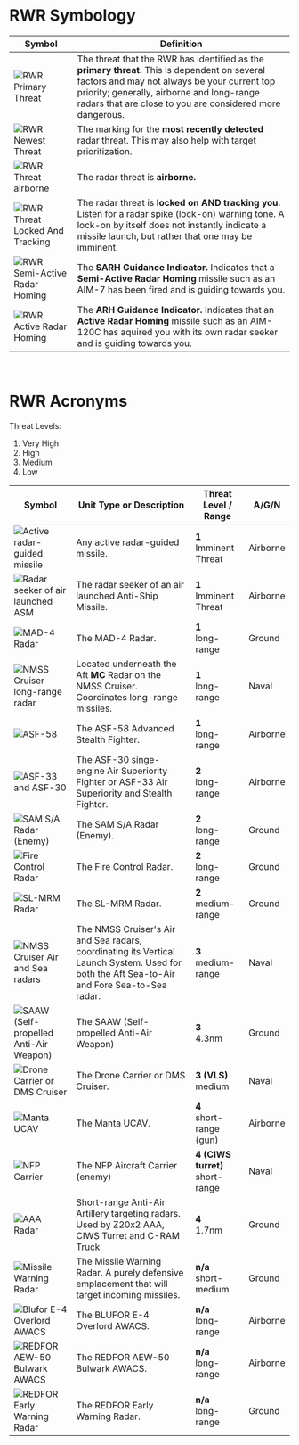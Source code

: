 # RWR Symbology

<table class="table-auto border-separate border-spacing-4">
<thead>    
<tr>      
<th>Symbol</th>
<th>Definition</th>
</tr>  
</thead>
<tbody>
<tr>
<td>
<img src="images/RWR_Basic_Primary.png" alt="RWR Primary Threat" class="h-full w-auto">
</td>
<td>
The threat that the RWR has identified as the <b>primary threat.</b> This is dependent on several factors and may not always be your current top priority; generally, airborne and long-range radars that are close to you are considered more dangerous. 
</td>
</tr>
<tr>
<td>
<img src="images/RWR_Basic_Newest.png" alt="RWR Newest Threat" class="h-full w-auto">
</td>
<td>
The marking for the <b>most recently detected</b> radar threat. This may also help with target prioritization. 
</td>
</tr>
<tr>
<td>
<img src="images/RWR_Basic_Airborn.png" alt="RWR Threat airborne" class="h-full w-auto">
</td>
<td>
The radar threat is  <b>airborne.</b>
</td>
</tr>
<tr>
<td>
<img src="images/RWR_Basic_Locked.png" alt="RWR Threat Locked And Tracking" class="h-full w-auto">
</td>
<td>
The radar threat is <b>locked on AND tracking you.</b> Listen for a radar spike (lock-on) warning tone. A lock-on by itself does not instantly indicate a missile launch, but rather that one may be imminent. 
</td>
</tr>
<tr>
<td>
<img src="images/RWR_Basic_Guiding_(Revised).png" alt="RWR Semi-Active Radar Homing" class="h-full w-auto">
</td>
<td>
The <b>SARH Guidance Indicator.</b> Indicates that a <b>Semi-Active Radar Homing</b> missile such as an AIM-7 has been fired and is guiding towards you.
</td>
</tr>
<tr>
<td>
<img src="images/RWR_Missile.png" alt="RWR Active Radar Homing" class="h-full w-auto">
</td>
<td>
The <b>ARH Guidance Indicator.</b> Indicates that an <b>Active Radar Homing</b> missile such as an AIM-120C has aquired you with its own radar seeker and is guiding towards you.
</td>
</tr>
</tbody>
</table>

<br>

# RWR Acronyms

Threat Levels:

1. Very High
2. High
3. Medium
4. Low

<table class="table-auto border-separate border-spacing-4">
<thead>    
<tr>      
<th>Symbol</th>
<th>Unit Type or Description</th>
<th>Threat Level / Range</th>
<th>A/G/N</th>
</tr>  
</thead>
<tbody>
<tr>
<td>
<img src="images/Missile_NoCircle_RWR.png" alt="Active radar-guided missile" class="h-full w-auto">
</td>
<td>
Any active radar-guided missile.
</td>
<td class="text-center">
<b>1</b>
<br>
Imminent Threat
</td>
<td>Airborne</td>
</tr>
<tr>
<td>
<img src="images/RWR_Missile_ASM.png" alt="Radar seeker of air launched ASM" class="h-full w-auto">
</td>
<td>
The radar seeker of an air launched Anti-Ship Missile.
</td>
<td class="text-center">
<b>1</b>
<br>
Imminent Threat
</td>
<td>Airborne</td>
</tr>
<tr>
<td>
<img src="images/RWR_MAD-4.png" alt="MAD-4 Radar" class="h-full w-auto">
</td>
<td>
The MAD-4 Radar.
</td>
<td class="text-center">
<b>1</b>
<br>
long-range
</td>
<td>Ground</td>
</tr>
<tr>
<td>
<img src="images/RWR_NMSS_LongRange_Radar.png" alt="NMSS Cruiser long-range radar" class="h-full w-auto">
</td>
<td>
Located underneath the Aft <b>MC</b> Radar on the NMSS Cruiser. Coordinates long-range missiles.
</td>
<td class="text-center">
<b>1</b>
<br>
long-range
</td>
<td>Naval</td>
</tr>
<tr>
<td>
<img src="images/RWR_ASF_58.png" alt="ASF-58" class="h-full w-auto">
</td>
<td>
The ASF-58 Advanced Stealth Fighter.
</td>
<td class="text-center">
<b>1</b>
<br>
long-range
</td>
<td>Airborne</td>
</tr>
<tr>
<td>
<img src="images/RWR_ASF_30-33.png" alt="ASF-33 and ASF-30" class="h-full w-auto">
</td>
<td>
The ASF-30 singe-engine Air Superiority Fighter or ASF-33 Air Superiority and Stealth Fighter.
</td>
<td class="text-center">
<b>2</b>
<br>
long-range
</td>
<td>Airborne</td>
</tr>
<tr>
<td>
<img src="images/RWR_SAM_SA.png" alt="SAM S/A Radar (Enemy)" class="h-full w-auto">
</td>
<td>
The SAM S/A Radar (Enemy).
</td>
<td class="text-center">
<b>2</b>
<br>
long-range
</td>
<td>Ground</td>
</tr>
<tr>
<td>
<img src="images/RWR_FCR.png" alt="Fire Control Radar" class="h-full w-auto">
</td>
<td>
The Fire Control Radar.
</td>
<td class="text-center">
<b>2</b>
<br>
long-range
</td>
<td>Ground</td>
</tr>
<tr>
<td>
<img src="images/RWR_Redfor_SL-MRM.png" alt="SL-MRM Radar" class="h-full w-auto">
</td>
<td>
The SL-MRM Radar.
</td>
<td class="text-center">
<b>2</b>
<br>
medium-range
</td>
<td>Ground</td>
</tr>
<tr>
<td>
<img src="images/RWR_NMSS_Cruiser_Second_Radar.png" alt="NMSS Cruiser Air and Sea radars" class="h-full w-auto">
</td>
<td>
The NMSS Cruiser's Air and Sea radars, coordinating its Vertical Launch System. Used for both the Aft Sea-to-Air and Fore Sea-to-Sea radar.
</td>
<td class="text-center">
<b>3</b>
<br>
medium-range
</td>
<td>Naval</td>
</tr>
<tr>
<td>
<img src="images/RWR_SAAW.png" alt="SAAW (Self-propelled Anti-Air Weapon)" class="h-full w-auto">
</td>
<td>
The SAAW (Self-propelled Anti-Air Weapon)
</td>
<td class="text-center">
<b>3</b>
<br>
4.3nm
</td>
<td>Ground</td>
</tr>
<tr>
<td>
<img src="images/RWR_DroneCarrier.png" alt="Drone Carrier or DMS Cruiser" class="h-full w-auto">
</td>
<td>
The Drone Carrier or DMS Cruiser.
</td>
<td class="text-center">
<b>3 (VLS)</b>
<br>
medium
</td>
<td>Naval</td>
</tr>
<tr>
<td>
<img src="images/MantaUCAV.png" alt="Manta UCAV" class="h-full w-auto">
</td>
<td>
The Manta UCAV.
</td>
<td class="text-center">
<b>4</b>
<br>
short-range (gun)
</td>
<td>Airborne</td>
</tr>
<tr>
<td>
<img src="images/RWR_NFP_Carrier.png" alt="NFP Carrier" class="h-full w-auto">
</td>
<td>
The NFP Aircraft Carrier (enemy)</td>
<td class="text-center">
<b>4 (CIWS turret)</b>
<br>
short-range
</td>
<td>Naval</td>
</tr>
<tr>
<td>
<img src="images/RWR_CIWS.png" alt="AAA Radar" class="h-full w-auto">
</td>
<td>
Short-range Anti-Air Artillery targeting radars. Used by Z20x2 AAA, CIWS Turret and C-RAM Truck
</td>
<td class="text-center">
<b>4</b>
<br>
1.7nm
</td>
<td>Ground</td>
</tr>
<tr>
<td>
<img src="images/RWR_Redfor_MissileWarnRad.png" alt="Missile Warning Radar" class="h-full w-auto">
</td>
<td>
The Missile Warning Radar. A purely defensive emplacement that will target incoming missiles.
</td>
<td class="text-center">
<b>n/a</b>
<br>
short-medium
</td>
<td>Ground</td>
</tr>
<tr>
<td>
<img src="images/RWR_Blufor_AWACS.png" alt="Blufor E-4 Overlord AWACS" class="h-full w-auto">
</td>
<td>
The BLUFOR E-4 Overlord AWACS.
</td>
<td class="text-center">
<b>n/a</b>
<br>
long-range
</td>
<td>Airborne</td>
</tr>
<tr>
<td>
<img src="images/RWR_Redfor_AWACS.png" alt="REDFOR AEW-50 Bulwark AWACS" class="h-full w-auto">
</td>
<td>
The REDFOR AEW-50 Bulwark AWACS.
</td>
<td class="text-center">
<b>n/a</b>
<br>
long-range
</td>
<td>Airborne</td>
</tr>
<tr>
<td>
<img src="images/RWR_Redfor_Early-WarningRDR.png" alt="REDFOR Early Warning Radar" class="h-full w-auto">
</td>
<td>
The REDFOR Early Warning Radar.
</td>
<td class="text-center">
<b>n/a</b>
<br>
long-range
</td>
<td>Ground</td>
</tr>
</tbody>
</table>
